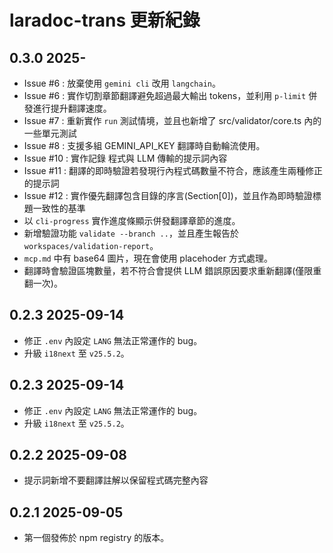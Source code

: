 # laradoc-trans 更新紀錄

## 0.3.0 2025-

- Issue #6 : 放棄使用 `gemini cli` 改用 `langchain`。
- Issue #6 : 實作切割章節翻譯避免超過最大輸出 tokens，並利用 `p-limit` 併發進行提升翻譯速度。
- Issue #7 : 重新實作 `run` 測試情境，並且也新增了 src/validator/core.ts 內的一些單元測試
- Issue #8 : 支援多組 GEMINI_API_KEY 翻譯時自動輪流使用。
- Issue #10 : 實作記錄 程式與 LLM 傳輸的提示詞內容
- Issue #11 : 翻譯的即時驗證若發現行內程式碼數量不符合，應該產生兩種修正的提示詞
- Issue #12 : 實作優先翻譯包含目錄的序言(Section[0])，並且作為即時驗證標題一致性的基準
- 以 `cli-progress` 實作進度條顯示併發翻譯章節的進度。
- 新增驗證功能 `validate --branch ..`，並且產生報告於 `workspaces/validation-report`。
- `mcp.md` 中有 base64 圖片，現在會使用 placehoder 方式處理。
- 翻譯時會驗證區塊數量，若不符合會提供 LLM 錯誤原因要求重新翻譯(僅限重翻一次)。


## 0.2.3 2025-09-14

- 修正 `.env` 內設定 `LANG` 無法正常運作的 bug。
- 升級 `i18next` 至 `v25.5.2`。

## 0.2.3 2025-09-14

- 修正 `.env` 內設定 `LANG` 無法正常運作的 bug。
- 升級 `i18next` 至 `v25.5.2`。

## 0.2.2 2025-09-08

- 提示詞新增不要翻譯註解以保留程式碼完整內容

## 0.2.1 2025-09-05

- 第一個發佈於 npm registry 的版本。
